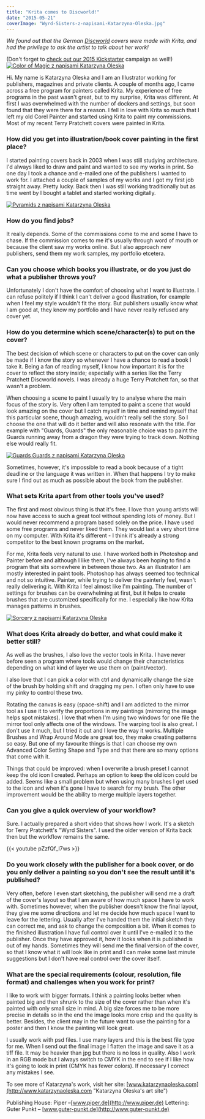 ```yaml
---
title: "Krita comes to Discworld!"
date: "2015-05-21"
coverImage: "Wyrd-Sisters-z-napisami-Katarzyna-Oleska.jpg"
---
```


_We found out that the German [Discworld](https://en.wikipedia.org/wiki/Discworld "Discworld on WIkipedia") covers were made with Krita, and had the privilege to ask the artist to talk about her work!_

(Don't forget to [check out our 2015 Kickstarter](https://www.kickstarter.com/projects/krita/krita-free-paint-app-lets-make-it-faster-than-phot) campaign as well!) [![Color of Magic z napisami Katarzyna Oleska](../images/Color-of-Magic-z-napisami-Katarzyna-Oleska.jpg)](https://krita.org/wp-content/uploads/2015/05/Color-of-Magic-z-napisami-Katarzyna-Oleska.jpg)

Hi. My name is Katarzyna Oleska and I am an Illustrator working for publishers, magazines and private clients. A couple of months ago, I came across a free program for painters called Krita. My experience of free programs in the past wasn't great, but to my surprise, Krita was different. At first I was overwhelmed with the number of dockers and settings, but soon found that they were there for a reason. I fell in love with Krita so much that I left my old Corel Painter and started using Krita to paint my commissions. Most of my recent Terry Pratchett covers were painted in Krita.

### How did you get into illustration/book cover painting in the first place?

I started painting covers back in 2003 when I was still studying architecture. I'd always liked to draw and paint and wanted to see my works in print. So one day I took a chance and e-mailed one of the publishers I wanted to work for. I attached a couple of samples of my works and I got my first job straight away. Pretty lucky. Back then I was still working traditionally but as time went by I bought a tablet and started working digitally.

[![Pyramids z napisami Katarzyna Oleska](../images/Pyramids-z-napisami-Katarzyna-Oleska.jpg)](https://krita.org/wp-content/uploads/2015/05/Pyramids-z-napisami-Katarzyna-Oleska.jpg)

### How do you find jobs?

It really depends. Some of the commissions come to me and some I have to chase. If the commission comes to me it's usually through word of mouth or because the client saw my works online. But I also approach new publishers, send them my work samples, my portfolio etcetera.

### Can you choose which books you illustrate, or do you just do what a publisher throws you?

Unfortunately I don't have the comfort of choosing what I want to illustrate. I can refuse politely if I think I can't deliver a good illustration, for example when I feel my style wouldn't fit the story. But publishers usually know what I am good at, they know my portfolio and I have never really refused any cover yet.

### How do you determine which scene/character(s) to put on the cover?

The best decision of which scene or characters to put on the cover can only be made if I know the story so whenever I have a chance to read a book I take it. Being a fan of reading myself, I know how important it is for the cover to reflect the story inside; especially with a series like the Terry Pratchett Discworld novels. I was already a huge Terry Pratchett fan, so that wasn't a problem.

When choosing a scene to paint I usually try to analyse where the main focus of the story is. Very often I am tempted to paint a scene that would look amazing on the cover but I catch myself in time and remind myself that this particular scene, though amazing, wouldn't really sell the story. So I choose the one that will do it better and will also resonate with the title. For example with "Guards, Guards" the only reasonable choice was to paint the Guards running away from a dragon they were trying to track down. Nothing else would really fit.

[![Guards Guards z napisami Katarzyna Oleska](../images/Guards-Guards-z-napisami-Katarzyna-Oleska.jpg)](https://krita.org/wp-content/uploads/2015/05/Guards-Guards-z-napisami-Katarzyna-Oleska.jpg)

Sometimes, however, it's impossible to read a book because of a tight deadline or the language it was written in. When that happens I try to make sure I find out as much as possible about the book from the publisher.

### What sets Krita apart from other tools you've used?

The first and most obvious thing is that it's free. I love than young artists will now have access to such a great tool without spending lots of money. But I would never recommend a program based solely on the price. I have used some free programs and never liked them. They would last a very short time on my computer. With Krita it's different - I think it's already a strong competitor to the best known programs on the market.

For me, Krita feels very natural to use. I have worked both in Photoshop and Painter before and although I like them, I've always been hoping to find a program that sits somewhere in between those two. As an illustrator I am mostly interested in paint tools. Photoshop has always seemed too technical and not so intuitive. Painter, while trying to deliver the painterly feel, wasn't really delivering it. With Krita I feel almost like I'm painting. The number of settings for brushes can be overwhelming at first, but it helps to create brushes that are customized specifically for me. I especially like how Krita manages patterns in brushes.

[![Sorcery z napisami Katarzyna Oleska](../images/Sorcery-z-napisami-Katarzyna-Oleska.jpg)](https://krita.org/wp-content/uploads/2015/05/Sorcery-z-napisami-Katarzyna-Oleska.jpg)

### What does Krita already do better, and what could make it better still?

As well as the brushes, I also love the vector tools in Krita. I have never before seen a program where tools would change their characteristics depending on what kind of layer we use them on (paint/vector).

I also love that I can pick a color with ctrl and dynamically change the size of the brush by holding shift and dragging my pen. I often only have to use my pinky to control these two.

Rotating the canvas is easy (space-shift) and I am addicted to the mirror tool as I use it to verify the proportions in my paintings (mirroring the image helps spot mistakes). I love that when I'm using two windows for one file the mirror tool only affects one of the windows. The warping tool is also great. I don't use it much, but I tried it out and I love the way it works. Multiple Brushes and Wrap Around Mode are great too, they make creating patterns so easy. But one of my favourite things is that I can choose my own Advanced Color Setting Shape and Type and that there are so many options that come with it.

Things that could be improved: when I overwrite a brush preset I cannot keep the old icon I created. Perhaps an option to keep the old icon could be added. Seems like a small problem but when using many brushes I get used to the icon and when it's gone I have to search for my brush. The other improvement would be the ability to merge multiple layers together.

### Can you give a quick overview of your workflow?

Sure. I actually prepared a short video that shows how I work. It's a sketch for Terry Pratchett's "Wyrd Sisters". I used the older version of Krita back then but the workflow remains the same.

{{< youtube pZzfQf_I7ws >}}

### Do you work closely with the publisher for a book cover, or do you only deliver a painting so you don't see the result until it's published?

Very often, before I even start sketching, the publisher will send me a draft of the cover's layout so that I am aware of how much space I have to work with. Sometimes however, when the publisher doesn't know the final layout, they give me some directions and let me decide how much space I want to leave for the lettering. Usually after I've handed them the initial sketch they can correct me, and ask to change the composition a bit. When it comes to the finished illustration I have full control over it until I've e-mailed it to the publisher. Once they have approved it, how it looks when it is published is out of my hands. Sometimes they will send me the final version of the cover, so that I know what it will look like in print and I can make some last minute suggestions but I don't have real control over the cover itself.

### What are the special requirements (colour, resolution, file format) and challenges when you work for print?

I like to work with bigger formats. I think a painting looks better when painted big and then shrunk to the size of the cover rather than when it's painted with only small size in mind. A big size forces me to be more precise in details so in the end the image looks more crisp and the quality is better. Besides, the client may in the future want to use the painting for a poster and then I know the painting will look great.

I usually work with psd files. I use many layers and this is the best file type for me. When I send out the final image I flatten the image and save it as a tiff file. It may be heavier than jpg but there is no loss in quality. Also I work in an RGB mode but I always switch to CMYK in the end to see if I like how it's going to look in print (CMYK has fewer colors). If necessary I correct any mistakes I see.

To see more of Katarzyna's work, visit her site: [www.katarzynaoleska.com](http://www.katarzynaoleska.com "Katarzyna Oleska's art site")

Publishing House: Piper –[www.piper.de](http://www.piper.de) Lettering: Guter Punkt – [www.guter-punkt.de](http://www.guter-punkt.de)
